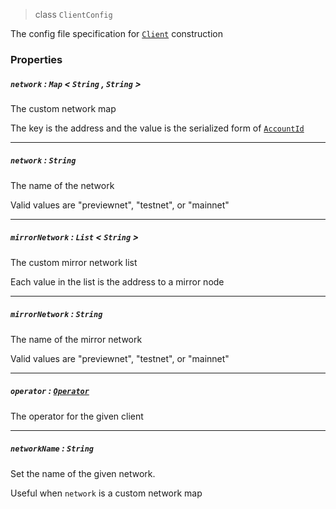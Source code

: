 > class `ClientConfig`

The config file specification for [`Client`](Client.md) construction

### Properties

##### `network` : `Map` < `String` , `String` >

The custom network map

The key is the address and the value is the serialized form of
[`AccountId`](../cryptocurrency/AccountId.md)

---

##### `network` : `String`

The name of the network

Valid values are "previewnet", "testnet", or "mainnet"

---

##### `mirrorNetwork` : `List` < `String` >

The custom mirror network list

Each value in the list is the address to a mirror node

---

##### `mirrorNetwork` : `String`

The name of the mirror network

Valid values are "previewnet", "testnet", or "mainnet"

---

##### `operator` : [`Operator`](OperatorConfig.md)

The operator for the given client

---

##### `networkName` : `String`

Set the name of the given network.

Useful when `network` is a custom network map
